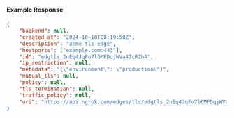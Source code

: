 <!-- Code generated for API Clients. DO NOT EDIT. -->

#### Example Response

```json
{
	"backend": null,
	"created_at": "2024-10-10T08:19:50Z",
	"description": "acme tls edge",
	"hostports": ["example.com:443"],
	"id": "edgtls_2nEq4JqFo7l6MFDqjWVa47cR2h4",
	"ip_restriction": null,
	"metadata": "{\"environment\": \"production\"}",
	"mutual_tls": null,
	"policy": null,
	"tls_termination": null,
	"traffic_policy": null,
	"uri": "https://api.ngrok.com/edges/tls/edgtls_2nEq4JqFo7l6MFDqjWVa47cR2h4"
}
```
